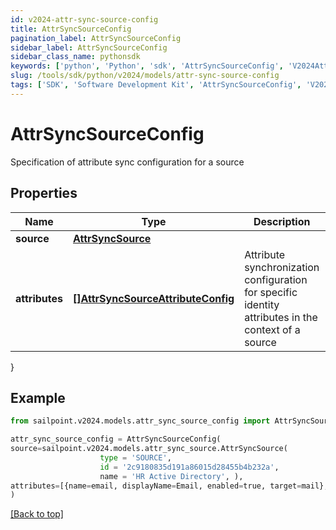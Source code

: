 ```yaml
---
id: v2024-attr-sync-source-config
title: AttrSyncSourceConfig
pagination_label: AttrSyncSourceConfig
sidebar_label: AttrSyncSourceConfig
sidebar_class_name: pythonsdk
keywords: ['python', 'Python', 'sdk', 'AttrSyncSourceConfig', 'V2024AttrSyncSourceConfig'] 
slug: /tools/sdk/python/v2024/models/attr-sync-source-config
tags: ['SDK', 'Software Development Kit', 'AttrSyncSourceConfig', 'V2024AttrSyncSourceConfig']
---
```


# AttrSyncSourceConfig

Specification of attribute sync configuration for a source

## Properties

Name | Type | Description | Notes
------------ | ------------- | ------------- | -------------
**source** | [**AttrSyncSource**](attr-sync-source) |  | [required]
**attributes** | [**[]AttrSyncSourceAttributeConfig**](attr-sync-source-attribute-config) | Attribute synchronization configuration for specific identity attributes in the context of a source | [required]
}

## Example

```python
from sailpoint.v2024.models.attr_sync_source_config import AttrSyncSourceConfig

attr_sync_source_config = AttrSyncSourceConfig(
source=sailpoint.v2024.models.attr_sync_source.AttrSyncSource(
                    type = 'SOURCE', 
                    id = '2c9180835d191a86015d28455b4b232a', 
                    name = 'HR Active Directory', ),
attributes=[{name=email, displayName=Email, enabled=true, target=mail}, {name=firstname, displayName=First Name, enabled=false, target=givenName}]
)

```
[[Back to top]](#) 

